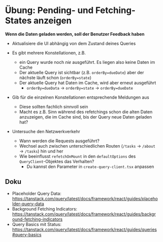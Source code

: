 # Übung: Pending- und Fetching-States anzeigen

**Wenn die Daten geladen werden, soll der Benutzer Feedback haben**
  * Aktualisiere die UI abhängig von dem Zustand deines Queries

* Es gibt mehrere Konstellationen, z.B.
  * ein Query wurde noch _nie_ ausgeführt. Es liegen also keine Daten im Cache
  * Der aktuelle Query ist sichtbar (z.B. `orderBy=dueDate`) aber der nächste läuft schon (`orderBy=state`)
  * Der aktuelle Query hat Daten im Cache, wird aber erneut ausgeführt
    * `orderBy=dueData` -> `orderBy=state` -> `orderBy=dueDate`
* Gib für die einzelnen Konstellationen entsprechende Meldungen aus
  * Diese sollten fachlich sinnvoll sein
  * Macht es z.B. Sinn während des refetchings schon die alten Daten anzuzeigen, die im Cache sind, bis der Query neue Daten geladen hat?
* Untersuche den Netzwerkverkehr
  * Wann werden die Requests ausgeführt?
  * Wechsel auch zwischen unterschiedlichen Routen (`/tasks` -> `/about` -> `/tasks`) hin und her
  * Wie beeinflusst `refetchOnMount` in den `defaultOptions` des `QueryClient`-Objektes das Verhalten?
    * Du kannst den Parameter in `create-query-client.tsx` anpassen

## Doku

* Placeholder Query Data: https://tanstack.com/query/latest/docs/framework/react/guides/placeholder-query-data
* Background Fetching Indicators: https://tanstack.com/query/latest/docs/framework/react/guides/background-fetching-indicators
* Query Basics mit Status: https://tanstack.com/query/latest/docs/framework/react/guides/queries#query-basics